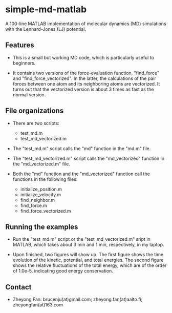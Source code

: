 # simple-md-matlab
A 100-line MATLAB implementation of molecular dynamics (MD) simulations with the Lennard-Jones (LJ) potential. 

## Features

* This is a small but working MD code, which is particularly useful to beginners.

* It contains two versions of the force-evaluation function, "find_force" and "find_force_vectorized".
  In the latter, the calculations of the pair forces between one atom and its neighboring atoms are vectorized.
  It turns out that the vectorized version is about 3 times as fast as the normal version. 
  
## File organizations

* There are two scripts:
  * test_md.m
  * test_md_vectorized.m

* The "test_md.m" script calls the "md" function in the "md.m" file.

* The "test_md_vectorized.m" script calls the "md_vectorized" function in the "md_vectorized.m" file.

* Both the "md" function and the "md_vectorized" function call the functions in the following files:
  * initialize_position.m
  * initialize_velocity.m
  * find_neighbor.m
  * find_force.m
  * find_force_vectorized.m

## Running the examples

* Run the "test_md.m" script or the "test_md_vectorized.m" sript in MATLAB, 
  which takes about 3 min and 1 min, respectively, in my laptop.
  
* Upon finished, two figures will show up. 
  The first figure shows the time evolution of the kinetic, potential, and total energies.
  The second figure shows the relative fluctuations of the total energy, 
  which are of the order of 1.0e-5, indicating good energy conservation.

## Contact

* Zheyong Fan: brucenju(at)gmail.com; zheyong.fan(at)aalto.fi; zheyongfan(at)163.com
